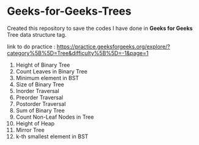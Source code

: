 # Geeks-for-Geeks-Trees

Created this repository to save the codes I have done in **Geeks for Geeks** Tree data structure tag.

link to do practice : https://practice.geeksforgeeks.org/explore/?category%5B%5D=Tree&difficulty%5B%5D=-1&page=1

1. Height of Binary Tree
2. Count Leaves in Binary Tree
3. Minimum element in BST
4. Size of Binary Tree
5. Inorder Traversal
6. Preorder Traversal
7. Postorder Traversal
8. Sum of Binary Tree
9. Count Non-Leaf Nodes in Tree
10. Height of Heap
11. Mirror Tree
12. k-th smallest element in BST

